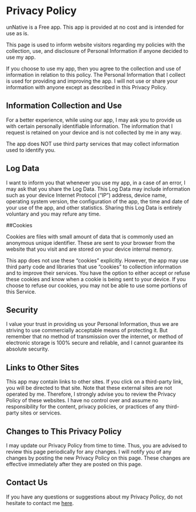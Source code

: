# Privacy Policy

unNative is a Free app. This app is provided at no cost and is intended for use as is.

This page is used to inform website visitors regarding my policies with the collection, use, and disclosure of Personal Information if anyone decided to use my app.

If you choose to use my app, then you agree to the collection and use of information in relation to this policy. The Personal Information that I collect is used for providing and improving the app. I will not use or share your information with anyone except as described in this Privacy Policy.

## Information Collection and Use

For a better experience, while using our app, I may ask you to provide us with certain personally identifiable information. The information that I request is retained on your device and is not collected by me in any way.

The app does NOT use third party services that may collect information used to identify you.

## Log Data

I want to inform you that whenever you use my app, in a case of an error, I may ask that you share the Log Data. This Log Data may include information such as your device Internet Protocol (“IP”) address, device name, operating system version, the configuration of the app, the time and date of your use of the app, and other statistics. Sharing this Log Data is entirely voluntary and you may refure any time.

##Cookies

Cookies are files with small amount of data that is commonly used an anonymous unique identifier. These are sent to your browser from the website that you visit and are stored on your device internal memory.

This app does not use these “cookies” explicitly. However, the app may use third party code and libraries that use “cookies” to collection information and to improve their services. You have the option to either accept or refuse these cookies and know when a cookie is being sent to your device. If you choose to refuse our cookies, you may not be able to use some portions of this Service.

## Security

I value your trust in providing us your Personal Information, thus we are striving to use commercially acceptable means of protecting it. But remember that no method of transmission over the internet, or method of electronic storage is 100% secure and reliable, and I cannot guarantee its absolute security.

## Links to Other Sites

This app may contain links to other sites. If you click on a third-party link, you will be directed to that site. Note that these external sites are not operated by me. Therefore, I strongly advise you to review the Privacy Policy of these websites. I have no control over and assume no responsibility for the content, privacy policies, or practices of any third-party sites or services.

## Changes to This Privacy Policy

I may update our Privacy Policy from time to time. Thus, you are advised to review this page periodically for any changes. I will notify you of any changes by posting the new Privacy Policy on this page. These changes are effective immediately after they are posted on this page.

## Contact Us

If you have any questions or suggestions about my Privacy Policy, do not hesitate to contact me [here](mailto:vssh9999@gmail.com).
